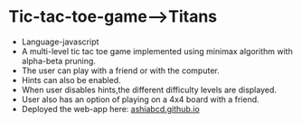 # Tic-tac-toe-game-->Titans

* Language-javascript
* A multi-level tic tac toe game implemented using minimax algorithm with alpha-beta pruning.
* The user can play with a friend or with the computer.
* Hints can also be enabled.
* When user disables hints,the different difficulty levels are displayed.
* User also has an option of playing on a 4x4 board with a friend.
* Deployed the web-app here: [ashiabcd.github.io](ashiabcd.github.io)
